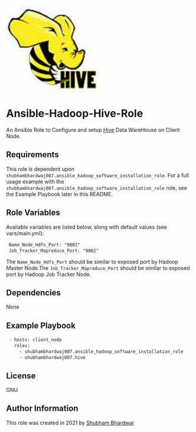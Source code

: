<a href="https://hive.apache.org/"><img src="images/hive_logo_medium.jpg" width="50%" height="50%"></a>

# Ansible-Hadoop-Hive-Role

An Ansible Role to Configure and setup [Hive](https://hive.apache.org/) Data WareHouse on Client Node.

Requirements
------------
This role is dependent upon `shubhambhardwaj007.ansible_hadoop_software_installation_role`.
For a full usage example with the `shubhambhardwaj007.ansible_hadoop_software_installation_role` role, see the Example Playbook later in this README.

Role Variables
--------------
Available variables are listed below, along with default values (see vars/main.yml):
```
 Name_Node_Hdfs_Port: "9001"
 Job_Tracker_Mapreduce_Port: "9002"
```
The `Name_Node_Hdfs_Port` should be similar to exposed port by Hadoop Master Node.The `Job_Tracker_Mapreduce_Port` should be similar to exposed port by Hadoop Job Tracker Node.

Dependencies
------------
None

Example Playbook
----------------
```
 - hosts: client_node
   roles:
     - shubhambhardwaj007.ansible_hadoop_software_installation_role
     - shubhambhardwaj007.hive
```
License
-------

GNU

Author Information
------------------
This role was created in 2021 by [Shubham Bhardwaj](https://galaxy.ansible.com/shubhambhardwaj007/hive)
